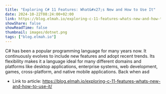 ```yaml
---
title: "Exploring C# 11 Features: What&#x27;s New and How to Use It"
date: 2024-10-22T08:24:00+02:00
link: https://blog.elmah.io/exploring-c-11-features-whats-new-and-how-to-use-it/
showShare: false
showReadTime: false
thumbnail: images/dotnet.png
tags: ["blog.elmah.io"]
---
```

C# has been a popular programming language for many years now. It continuously evolves to include new features and adopt recent trends. Its flexibility makes it a language ideal for many different domains and platforms like desktop applications, enterprise systems, web development, games, cross-platform, and native mobile applications. Back when asd

- Link to article: https://blog.elmah.io/exploring-c-11-features-whats-new-and-how-to-use-it/